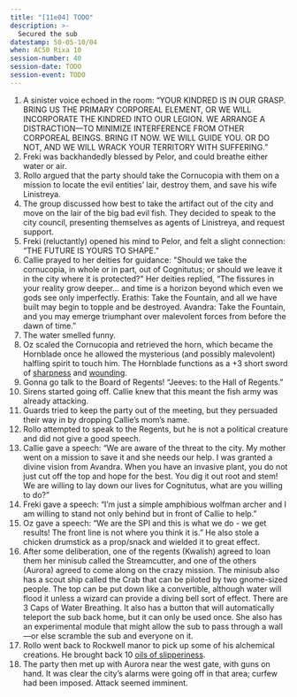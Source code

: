 ```yaml
---
title: "[11e04] TODO"
description: >-
  Secured the sub
datestamp: 50-05-10/04
when: AC50 Rixa 10
session-number: 40
session-date: TODO
session-event: TODO
---
```


1. A sinister voice echoed in the room: “YOUR KINDRED IS IN OUR GRASP. BRING US THE PRIMARY CORPOREAL ELEMENT, OR WE WILL INCORPORATE THE KINDRED INTO OUR LEGION. WE ARRANGE A DISTRACTION—TO MINIMIZE INTERFERENCE FROM OTHER CORPOREAL BEINGS. BRING IT NOW. WE WILL GUIDE YOU. OR DO NOT, AND WE WILL WRACK YOUR TERRITORY WITH SUFFERING.”
2. Freki was backhandedly blessed by Pelor, and could breathe either water or air.
3. Rollo argued that the party should take the Cornucopia with them on a mission to locate the evil entities’ lair, destroy them, and save his wife Linistreya.
4. The group discussed how best to take the artifact out of the city and move on the lair of the big bad evil fish. They decided to speak to the city council, presenting themselves as agents of Linistreya, and request support.
5. Freki (reluctantly) opened his mind to Pelor, and felt a slight connection: “THE FUTURE IS YOURS TO SHAPE.”
6. Callie prayed to her deities for guidance: "Should we take the cornucopia, in whole or in part, out of Cognitutus; or should we leave it in the city where it is protected?" Her deities replied, “The fissures in your reality grow deeper... and time is a horizon beyond which even we gods see only imperfectly. Erathis: Take the Fountain, and all we have built may begin to topple and be destroyed. Avandra: Take the Fountain, and you may emerge triumphant over malevolent forces from before the dawn of time.”
7. The water smelled funny.
8. Oz scaled the Cornucopia and retrieved the horn, which became the Hornblade once he allowed the mysterious (and possibly malevolent) halfling spirit to touch him. The Hornblade functions as a +3 short sword of [sharpness](https://www.5esrd.com/gamemastering/magic-items/magic-armor-and-weapons/#Sword_of_Sharpness) and [wounding](https://www.5esrd.com/gamemastering/magic-items/magic-armor-and-weapons/#Sword_of_Wounding).
9. Gonna go talk to the Board of Regents! “Jeeves: to the Hall of Regents.”
10. Sirens started going off. Callie knew that this meant the fish army was already attacking.
11. Guards tried to keep the party out of the meeting, but they persuaded their way in by dropping Callie’s mom’s name.
12. Rollo attempted to speak to the Regents, but he is not a political creature and did not give a good speech.
13. Callie gave a speech: “We are aware of the threat to the city. My mother went on a mission to save it and she needs our help. I was granted a divine vision from Avandra. When you have an invasive plant, you do not just cut off the top and hope for the best. You dig it out root and stem! We are willing to lay down our lives for Cognitutus, what are you willing to do?”
14. Freki gave a speech: “I’m just a simple amphibious wolfman archer and I am willing to stand not only behind but in front of Callie to help.”
15. Oz gave a speech: “We are the SPI and this is what we do - we get results! The front line is not where you think it is.” He also stole a chicken drumstick as a prop/snack and wielded it to great effect.
16. After some deliberation, one of the regents (Kwalish) agreed to loan them her minisub called the Streamcutter, and one of the others (Aurora) agreed to come along on the crazy mission. The minisub also has a scout ship called the Crab that can be piloted by two gnome-sized people. The top can be put down like a convertible, although water will flood it unless a wizard can provide a diving bell sort of effect. There are 3 Caps of Water Breathing. It also has a button that will automatically teleport the sub back home, but it can only be used once. She also has an experimental module that might allow the sub to pass through a wall—or else scramble the sub and everyone on it.
17. Rollo went back to Rockwell manor to pick up some of his alchemical creations. He brought back 10 [oils of slipperiness](https://www.5esrd.com/gamemastering/magic-items/potions-oils/#Oil_of_Slipperiness).
18. The party then met up with Aurora near the west gate, with guns on hand. It was clear the city’s alarms were going off in that area; curfew had been imposed. Attack seemed imminent.
